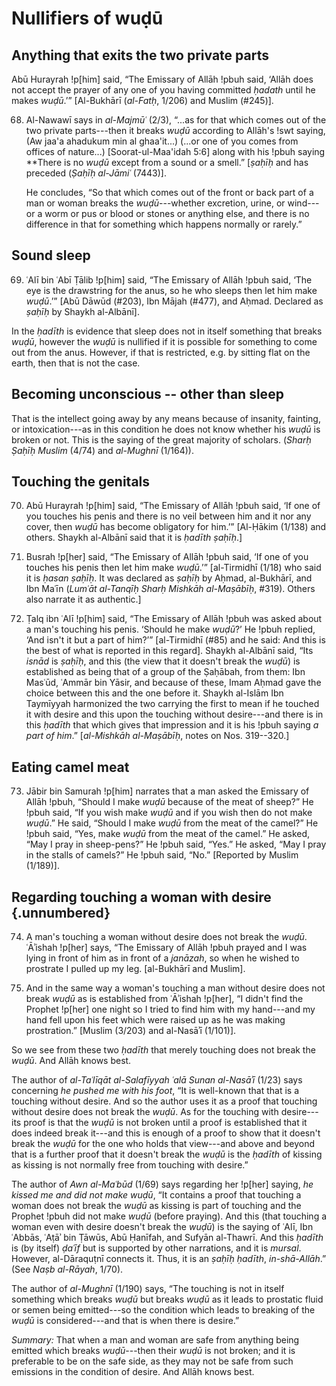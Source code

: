 

# Nullifiers of wuḍū

## Anything that exits the two private parts

Abū Hurayrah !p[him] said, “The Emissary of Allāh !pbuh said, ‘Allāh does not
accept the prayer of any one of you having committed _ḥadath_ until he makes
_wuḍū_.’” [Al-Bukhārī (_al-Fatḥ_, 1/206) and Muslim (#245)].

68. Al-Nawawī says in _al-Majmūʿ_ (2/3), “...as for that which comes out of
the two private parts---then it breaks _wuḍū_ according to Allāh's !swt
saying, (Aw jaa'a ahadukum min al ghaa'it...) (...or one of you comes from offices of nature...) [Soorat-ul-Maa'idah 5:6] along with his !pbuh saying **There is no _wuḍū_ except from a sound or a smell.” [_ṣaḥīḥ_ and has preceded (_Ṣaḥīḥ al-Jāmiʿ_ (7443)].

    He concludes, “So that which comes out of the front or back part of a man
    or woman breaks the _wuḍū_---whether excretion, urine, or wind---or a worm
    or pus or blood or stones or anything else, and there is no difference in
    that for something which happens normally or rarely.”

## Sound sleep

69. ʿAlī bin ʿAbī Ṭālib !p[him] said, “The Emissary of Allāh !pbuh said, ‘The
eye is the drawstring for the anus, so he who sleeps then let him make
_wuḍū_.’” [Abū Dāwūd (#203), Ibn Mājah (#477), and Aḥmad. Declared as _ṣaḥīḥ_
by Shaykh al-Albānī].

In the _ḥadīth_ is evidence that sleep does not in itself something that
breaks _wuḍū_, however the _wuḍū_ is nullified if it is possible for
something to come out from the anus. However, if that is restricted, e.g. by
sitting flat on the earth, then that is not the case.

## Becoming unconscious -- other than sleep

That is the intellect going away by any means because of insanity, fainting,
or intoxication---as in this condition he does not know whether his _wuḍū_ is
broken or not. This is the saying of the great majority of scholars. (_Sharḥ
Ṣaḥīḥ Muslim_ (4/74) and _al-Mughnī_ (1/164)).

## Touching the genitals

70. Abū Hurayrah !p[him] said, “The Emissary of Allāh !pbuh said, ‘If one of
you touches his penis and there is no veil between him and it nor any cover,
then _wuḍū_ has become obligatory for him.’” [Al-Ḥākim (1/138) and others.
Shaykh al-Albānī said that it is _ḥadīth ṣaḥīḥ_.]

<!-- TODO Fix the footnotes here -->

71. Busrah !p[her] said, “The Emissary of Allāh !pbuh said, ‘If one of you
touches his penis then let him make _wuḍū_.’” [al-Tirmidhī (1/18) who said it
is _ḥasan ṣaḥīḥ_. It was declared as _ṣaḥīḥ_ by Aḥmad, al-Bukhārī, and Ibn
Maʿīn (_Lumʿāt al-Tanqīḥ Sharḥ Mishkāh al-Maṣābīḥ_, #319). Others also narrate
it as authentic.]

72. Ṭalq ibn ʿAlī !p[him] said, “The Emissary of Allāh !pbuh was asked about a
man's touching his penis. ‘Should he make _wuḍū_?’ He !pbuh replied, ‘And
isn't it but a part of him?’” [al-Tirmidhī (#85) and he said: And this is the
best of what is reported in this regard]. Shaykh al-Albānī said, “Its _isnād_
is _ṣaḥīḥ_, and this (the view that it doesn't break the _wuḍū_) is
established as being that of a group of the Ṣaḥābah, from them: Ibn Masʿūd,
ʿAmmār bin Yāsir, and because of these, Imam Aḥmad gave the choice between
this and the one before it. Shaykh al-Islām Ibn Taymīyyah harmonized the two
carrying the first to mean if he touched it with desire and this upon the
touching without desire---and there is in this _ḥadīth_ that which gives that
impression and it is his !pbuh saying _a part of him_.” [_al-Mishkāh
al-Maṣābīḥ_, notes on Nos. 319--320.]

## Eating camel meat

73. Jābir bin Samurah !p[him] narrates that a man asked the Emissary of Allāh
!pbuh, “Should I make _wuḍū_ because of the meat of sheep?” He !pbuh said, “If
you wish make _wuḍū_ and if you wish then do not make _wuḍū_.” He said,
“Should I make _wuḍū_ from the meat of the camel?” He !pbuh said, “Yes, make
_wuḍū_ from the meat of the camel.” He asked, “May I pray in sheep-pens?” He
!pbuh said, “Yes.” He asked, “May I pray in the stalls of camels?” He !pbuh
said, “No.” [Reported by Muslim (1/189)].

## Regarding touching a woman with desire {.unnumbered}

74. A man's touching a woman without desire does not break the _wuḍū_.
ʿĀʾishah !p[her] says, “The Emissary of Allāh !pbuh prayed and I was lying in
front of him as in front of a _janāzah_, so when he wished to prostrate I
pulled up my leg. [al-Bukhārī and Muslim].

75. And in the same way a woman's touching a man without desire does not break
_wuḍū_ as is established from ʿĀʾishah !p[her], “I didn't find the Prophet
!p[her] one night so I tried to find him with my hand---and my hand fell upon
his feet which were raised up as he was making prostration.” [Muslim (3/203)
and al-Nasāʾī (1/101)].

So we see from these two _ḥadīth_ that merely touching does not break the
_wuḍū_. And Allāh knows best.

The author of _al-Taʿlīqāt al-Salafīyyah ʿalā Sunan al-Nasāʾī_ (1/23) says
concerning _he pushed me with his foot_, “It is well-known that that is a
touching without desire. And so the author uses it as a proof that touching
without desire does not break the _wuḍū_. As for the touching with
desire---its proof is that the _wuḍū_ is not broken until a proof is
established that it does indeed break it---and this is enough of a proof to
show that it doesn't break the _wuḍū_ for the one who holds that view---and
above and beyond that is a further proof that it doesn't break the _wuḍū_ is
the _ḥadīth_ of kissing as kissing is not normally free from touching with
desire.”

The author of _Awn al-Maʿbūd_ (1/69) says regarding her !p[her] saying, _he
kissed me and did not make wuḍū_, “It contains a proof that touching a woman
does not break the _wuḍū_ as kissing is part of touching and the Prophet !pbuh
did not make _wuḍū_ (before praying). And this (that touching a woman even
with desire doesn't break the _wuḍū_) is the saying of ʿAlī, Ibn ʿAbbās, ʿAṭāʾ
bin Ṭāwūs, Abū Ḥanīfah, and Sufyān al-Thawrī. And this _ḥadīth_ is (by itself)
_ḍaʿīf_ but is supported by other narrations, and it is _mursal_. However,
al-Dāraquṭnī connects it. Thus, it is an _ṣaḥīḥ ḥadīth_, _in-shā-Allāh_.” (See
_Naṣb al-Rāyah_, 1/70).

The author of _al-Mughnī_ (1/190) says, “The touching is not in itself
something which breaks _wuḍū_ but breaks _wuḍū_ as it leads to prostatic
fluid or semen being emitted---so the condition which leads to breaking of the
_wuḍū_ is considered---and that is when there is desire.”

_Summary:_ That when a man and woman are safe from anything being emitted
which breaks _wuḍū_---then their _wuḍū_ is not broken; and it is preferable to
be on the safe side, as they may not be safe from such emissions in the
condition of desire. And Allāh knows best.


